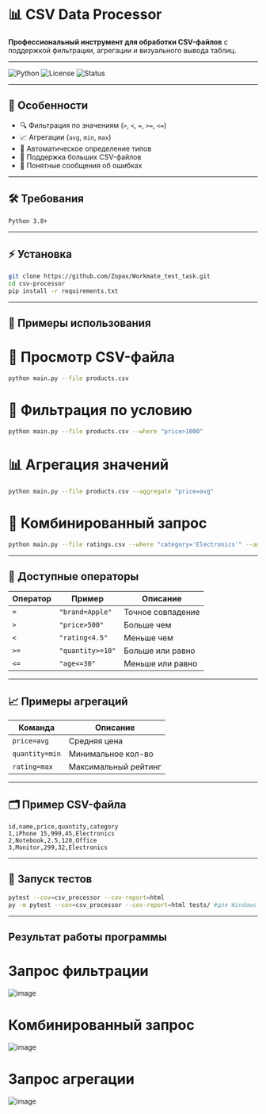 # 📊 CSV Data Processor

**Профессиональный инструмент для обработки CSV-файлов** с поддержкой фильтрации, агрегации и визуального вывода таблиц.

---

![Python](https://img.shields.io/badge/python-3.8%2B-blue)
![License](https://img.shields.io/badge/license-MIT-green)
![Status](https://img.shields.io/badge/status-active-brightgreen)

---

## 🌟 Особенности

- 🔍 Фильтрация по значениям (`>`, `<`, `=`, `>=`, `<=`)
- 📈 Агрегации (`avg`, `min`, `max`)
- 🧠 Автоматическое определение типов
- 📂 Поддержка больших CSV-файлов
- 🚫 Понятные сообщения об ошибках

---

## 🛠️ Требования

```bash
Python 3.8+
``` 

---

## ⚡ Установка

```bash
git clone https://github.com/Zopax/Workmate_test_task.git
cd csv-processor
pip install -r requirements.txt
```

---

## 🚀 Примеры использования
# 📄 Просмотр CSV-файла
```bash
python main.py --file products.csv
```
# 🔎 Фильтрация по условию
```bash
python main.py --file products.csv --where "price>1000"
```
# 📊 Агрегация значений
```bash
python main.py --file products.csv --aggregate "price=avg"
```
# 🔗 Комбинированный запрос
```bash
python main.py --file ratings.csv --where "category='Electronics'" --aggregate "rating=max"
```

---

## 🧮 Доступные операторы
| Оператор | Пример           | Описание          |
| -------- | ---------------- | ----------------- |
| `=`      | `"brand=Apple"`  | Точное совпадение |
| `>`      | `"price>500"`    | Больше чем        |
| `<`      | `"rating<4.5"`   | Меньше чем        |
| `>=`     | `"quantity>=10"` | Больше или равно  |
| `<=`     | `"age<=30"`      | Меньше или равно  |

---

## 📈 Примеры агрегаций
| Команда        | Описание             |
| -------------- | -------------------- |
| `price=avg`    | Средняя цена         |
| `quantity=min` | Минимальное кол-во   |
| `rating=max`   | Максимальный рейтинг |

---

## 🗂️ Пример CSV-файла
```scv
id,name,price,quantity,category
1,iPhone 15,999,45,Electronics
2,Notebook,2.5,120,Office
3,Monitor,299,32,Electronics
```

---

## 🧪 Запуск тестов
```bash
pytest --cov=csv_processor --cov-report=html
py -m pytest --cov=csv_processor --cov-report=html tests/ #для Windows
```
---

## Результат работы программы
# Запрос фильтрации 
![image](https://github.com/user-attachments/assets/a2b305fd-c484-4855-ad47-4c8585b4a38f)
# Комбинированный запрос
![image](https://github.com/user-attachments/assets/bc0a0984-07cd-412e-a672-2427bffb788c)
# Запрос агрегации
![image](https://github.com/user-attachments/assets/7086f553-8d93-474c-bb2b-851a1d6feb3b)


